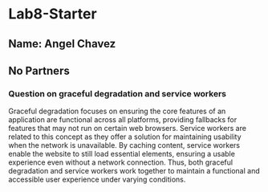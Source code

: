 # Lab8-Starter

## Name: Angel Chavez
## No Partners

### Question on graceful degradation and service workers

Graceful degradation focuses on ensuring the core features of an application are functional across all platforms, providing fallbacks for features that may not run on certain web browsers. Service workers are related to this concept as they offer a solution for maintaining usability when the network is unavailable. By caching content, service workers enable the website to still load essential elements, ensuring a usable experience even without a network connection. Thus, both graceful degradation and service workers work together to maintain a functional and accessible user experience under varying conditions.


